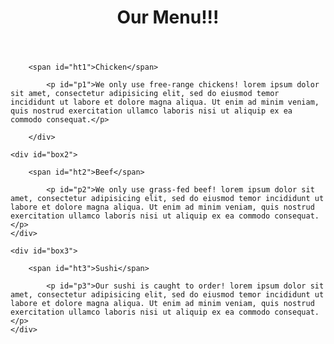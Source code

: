 <html>
<head>
<title>Module 2 Solution</title>

<link rel="stylesheet" type="text/css" href="/css/style.css">


</head>
<header>
	<h1> Our Menu!!! </h1>
</header>

<body>
		<div id="box1">

		<span id="ht1">Chicken</span>

			<p id="p1">We only use free-range chickens! lorem ipsum dolor sit amet, consectetur adipisicing elit, sed do eiusmod temor incididunt ut labore et dolore magna aliqua. Ut enim ad minim veniam, quis nostrud exercitation ullamco laboris nisi ut aliquip ex ea commodo consequat.</p>

		</div>

	<div id="box2">
	
		<span id="ht2">Beef</span>

			<p id="p2">We only use grass-fed beef! lorem ipsum dolor sit amet, consectetur adipisicing elit, sed do eiusmod temor incididunt ut labore et dolore magna aliqua. Ut enim ad minim veniam, quis nostrud exercitation ullamco laboris nisi ut aliquip ex ea commodo consequat.</p>
	</div>

	<div id="box3">

		<span id="ht3">Sushi</span>

			<p id="p3">Our sushi is caught to order! lorem ipsum dolor sit amet, consectetur adipisicing elit, sed do eiusmod temor incididunt ut labore et dolore magna aliqua. Ut enim ad minim veniam, quis nostrud exercitation ullamco laboris nisi ut aliquip ex ea commodo consequat.</p>
	</div>
</body>
</html>

